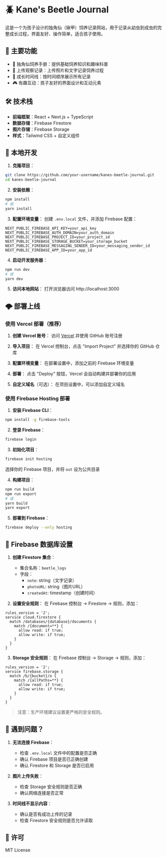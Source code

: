 # 🪲 Kane's Beetle Journal

这是一个为孩子设计的独角仙（锹甲）饲养记录网站，用于记录从幼虫到成虫的完整成长过程，界面友好、操作简单，适合孩子使用。

## 🌟 主要功能

- 📖 独角仙饲养手册：提供基础饲养知识和趣味科普
- 📸 上传观察记录：上传照片和文字记录饲养过程
- 📅 成长时间线：按时间顺序展示所有记录
- 🎮 有趣互动：孩子友好的界面设计和互动元素

## 🛠 技术栈

- **前端框架**：React + Next.js + TypeScript
- **数据存储**：Firebase Firestore
- **图片存储**：Firebase Storage
- **样式**：Tailwind CSS + 自定义组件

## 🚀 本地开发

1. **克隆项目**：
```bash
git clone https://github.com/your-username/kanes-beetle-journal.git
cd kanes-beetle-journal
```

2. **安装依赖**：
```bash
npm install
# 或
yarn install
```

3. **配置环境变量**：
   创建 `.env.local` 文件，并添加 Firebase 配置：
```
NEXT_PUBLIC_FIREBASE_API_KEY=your_api_key
NEXT_PUBLIC_FIREBASE_AUTH_DOMAIN=your_auth_domain
NEXT_PUBLIC_FIREBASE_PROJECT_ID=your_project_id
NEXT_PUBLIC_FIREBASE_STORAGE_BUCKET=your_storage_bucket
NEXT_PUBLIC_FIREBASE_MESSAGING_SENDER_ID=your_messaging_sender_id
NEXT_PUBLIC_FIREBASE_APP_ID=your_app_id
```

4. **启动开发服务器**：
```bash
npm run dev
# 或
yarn dev
```

5. **访问本地网站**：
   打开浏览器访问 http://localhost:3000

## 🌩 部署上线

### 使用 Vercel 部署（推荐）

1. **创建 Vercel 账号**：
   访问 [Vercel](https://vercel.com/) 并使用 GitHub 账号注册

2. **导入项目**：
   在 Vercel 控制台，点击 "Import Project" 并选择你的 GitHub 仓库

3. **配置环境变量**：
   在部署设置中，添加之前的 Firebase 环境变量

4. **部署**：
   点击 "Deploy" 按钮，Vercel 会自动构建并部署你的应用

5. **自定义域名**（可选）：
   在项目设置中，可以添加自定义域名

### 使用 Firebase Hosting 部署

1. **安装 Firebase CLI**：
```bash
npm install -g firebase-tools
```

2. **登录 Firebase**：
```bash
firebase login
```

3. **初始化项目**：
```bash
firebase init hosting
```
   选择你的 Firebase 项目，并将 `out` 设为公共目录

4. **构建项目**：
```bash
npm run build
npm run export
# 或
yarn build
yarn export
```

5. **部署到 Firebase**：
```bash
firebase deploy --only hosting
```

## 📝 Firebase 数据库设置

1. **创建 Firestore 集合**：
   - 集合名称：`beetle_logs`
   - 字段：
     - `note`: string（文字记录）
     - `photoURL`: string（图片URL）
     - `createdAt`: timestamp（创建时间）

2. **设置安全规则**：
   在 Firebase 控制台 -> Firestore -> 规则，添加：
```
rules_version = '2';
service cloud.firestore {
  match /databases/{database}/documents {
    match /{document=**} {
      allow read: if true;
      allow write: if true;
    }
  }
}
```

3. **Storage 安全规则**：
   在 Firebase 控制台 -> Storage -> 规则，添加：
```
rules_version = '2';
service firebase.storage {
  match /b/{bucket}/o {
    match /{allPaths=**} {
      allow read: if true;
      allow write: if true;
    }
  }
}
```

> 注意：生产环境建议设置更严格的安全规则。

## 🤔 遇到问题？

1. **无法连接 Firebase**：
   - 检查 `.env.local` 文件中的配置是否正确
   - 确认 Firebase 项目是否已正确创建
   - 确认 Firestore 和 Storage 是否已启用

2. **图片上传失败**：
   - 检查 Storage 安全规则是否正确
   - 确认网络连接是否正常

3. **时间线不显示内容**：
   - 确认是否有成功上传的记录
   - 检查 Firestore 安全规则是否允许读取

## 📄 许可

MIT License 